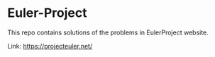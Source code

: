 # Euler-Project
This repo contains solutions of the problems in EulerProject website.

Link: https://projecteuler.net/
